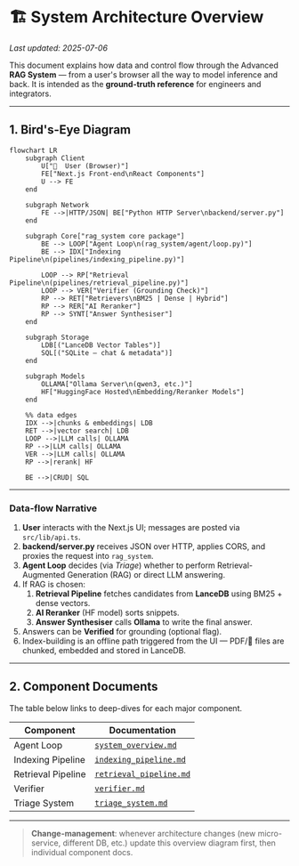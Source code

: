 # 🏗️ System Architecture Overview

_Last updated: 2025-07-06_

This document explains how data and control flow through the Advanced **RAG System** — from a user's browser all the way to model inference and back.  It is intended as the **ground-truth reference** for engineers and integrators.

---

## 1. Bird's-Eye Diagram

```mermaid
flowchart LR
    subgraph Client
        U["👤  User (Browser)"]
        FE["Next.js Front-end\nReact Components"]
        U --> FE
    end

    subgraph Network
        FE -->|HTTP/JSON| BE["Python HTTP Server\nbackend/server.py"]
    end

    subgraph Core["rag_system core package"]
        BE --> LOOP["Agent Loop\n(rag_system/agent/loop.py)"]
        BE --> IDX["Indexing Pipeline\n(pipelines/indexing_pipeline.py)"]

        LOOP --> RP["Retrieval Pipeline\n(pipelines/retrieval_pipeline.py)"]
        LOOP --> VER["Verifier (Grounding Check)"]
        RP --> RET["Retrievers\nBM25 | Dense | Hybrid"]
        RP --> RER["AI Reranker"]
        RP --> SYNT["Answer Synthesiser"]
    end

    subgraph Storage
        LDB[("LanceDB Vector Tables")]
        SQL[("SQLite – chat & metadata")]
    end

    subgraph Models
        OLLAMA["Ollama Server\n(qwen3, etc.)"]
        HF["HuggingFace Hosted\nEmbedding/Reranker Models"]
    end

    %% data edges
    IDX -->|chunks & embeddings| LDB
    RET -->|vector search| LDB
    LOOP -->|LLM calls| OLLAMA
    RP -->|LLM calls| OLLAMA
    VER -->|LLM calls| OLLAMA
    RP -->|rerank| HF

    BE -->|CRUD| SQL
```

---

### Data-flow Narrative
1. **User** interacts with the Next.js UI; messages are posted via `src/lib/api.ts`.
2. **backend/server.py** receives JSON over HTTP, applies CORS, and proxies the request into `rag_system`.
3. **Agent Loop** decides (via _Triage_) whether to perform Retrieval-Augmented Generation (RAG) or direct LLM answering.
4. If RAG is chosen:
   1. **Retrieval Pipeline** fetches candidates from **LanceDB** using BM25 + dense vectors.
   2. **AI Reranker** (HF model) sorts snippets.
   3. **Answer Synthesiser** calls **Ollama** to write the final answer.
5. Answers can be **Verified** for grounding (optional flag).
6. Index-building is an offline path triggered from the UI — PDF/📄 files are chunked, embedded and stored in LanceDB.

---

## 2. Component Documents
The table below links to deep-dives for each major component.

| **Component** | **Documentation** |
|---------------|-------------------|
| Agent Loop | [`system_overview.md`](system_overview.md) |
| Indexing Pipeline | [`indexing_pipeline.md`](indexing_pipeline.md) |
| Retrieval Pipeline | [`retrieval_pipeline.md`](retrieval_pipeline.md) |
| Verifier | [`verifier.md`](verifier.md) |
| Triage System | [`triage_system.md`](triage_system.md) |

---

> **Change-management**: whenever architecture changes (new micro-service, different DB, etc.) update this overview diagram first, then individual component docs. 